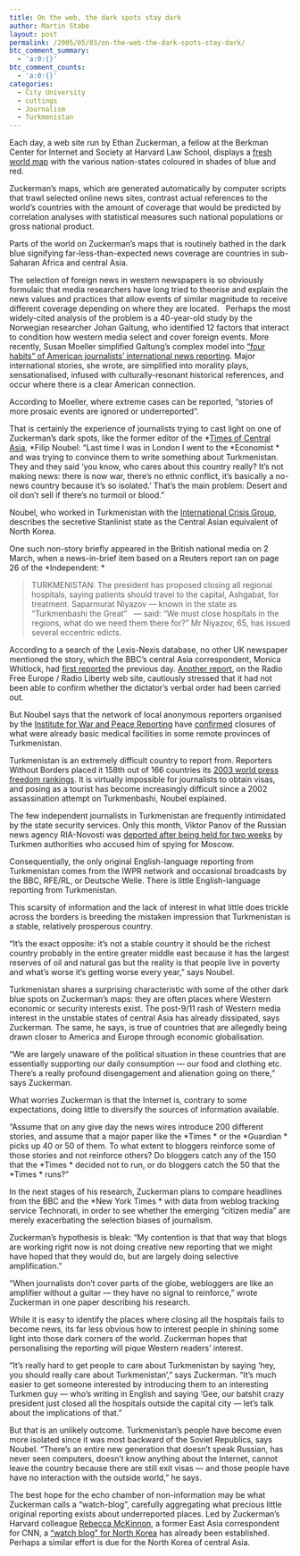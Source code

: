 ```yaml
---
title: On the web, the dark spots stay dark
author: Martin Stabe
layout: post
permalink: /2005/05/03/on-the-web-the-dark-spots-stay-dark/
btc_comment_summary:
  - 'a:0:{}'
btc_comment_counts:
  - 'a:0:{}'
categories:
  - City University
  - cuttings
  - Journalism
  - Turkmenistan
---
```

<p id="firstgraf">
  Each day, a web site run by Ethan Zuckerman, a fellow at the Berkman Center for Internet and Society at Harvard Law School, displays a <a href="http://h2odev.law.harvard.edu/ezuckerman/">fresh world map</a> with the various nation-states coloured in shades of blue and red.
</p>

Zuckerman&rsquo;s maps, which are generated automatically by computer scripts that trawl selected online news sites, contrast actual references to the world&#8217;s countries with the amount of coverage that would be predicted by correlation analyses with statistical measures such national populations or gross national product. 

Parts of the world on Zuckerman&rsquo;s maps that is routinely bathed in the dark blue signifying far-less-than-expected news coverage are countries in sub-Saharan Africa and central Asia. 

The selection of foreign news in western newspapers is so obviously formulaic that media researchers have long tried to theorise and explain the news values and practices that allow events of similar magnitude to receive different coverage depending on where they are located. &nbsp; Perhaps the most widely-cited analysis of the problem is a 40-year-old study by the Norwegian researcher Johan Galtung, who identified 12 factors that interact to condition how western media select and cover foreign events. More recently, Susan Moeller simplified Galtung&rsquo;s complex model into [&ldquo;four habits&rdquo; of American journalists&rsquo; international news reporting][1]. Major international stories, she wrote, are simplified into morality plays, sensationalised, infused with culturally-resonant historical references, and occur where there is a clear American connection. 

According to Moeller, where extreme cases can be reported, &ldquo;stories of more prosaic events are ignored or underreported&rdquo;. 

That is certainly the experience of journalists trying to cast light on one of Zuckerman&#8217;s dark spots, like the former editor of the *[Times of Central Asia][2], *Filip Noubel: &ldquo;Last time I was in London I went to the *Economist * and was trying to convince them to write something about Turkmenistan. They and they said &lsquo;you know, who cares about this country really? It&rsquo;s not making news: there is now war, there&#8217;s no ethnic conflict, it&rsquo;s basically a no-news country because it&#8217;s so isolated.&rsquo; That&#8217;s the main problem: Desert and oil don&rsquo;t sell if there&#8217;s no turmoil or blood.&rdquo;

Noubel, who worked in Turkmenistan with the [International Crisis Group][3], describes the secretive Stanlinist state as the Central Asian equivalent of North Korea.

One such non-story briefly appeared in the British national media on 2 March, when a news-in-brief item based on a Reuters report ran on page 26 of the *Independent: *

> TURKMENISTAN: The president has proposed closing all regional hospitals, saying patients should travel to the capital, Ashgabat, for treatment. Saparmurat Niyazov &mdash; known in the state as &ldquo;Turkmenbashi the Great&rdquo; &nbsp; &mdash; said: &ldquo;We must close hospitals in the regions, what do we need them there for?&rdquo; Mr Niyazov, 65, has issued several eccentric edicts. 

According to a search of the Lexis-Nexis database, no other UK newspaper mentioned the story, which the BBC&rsquo;s central Asia correspondent, Monica Whitlock, had [first reported][4] the previous day. [Another report][5], on the Radio Free Europe / Radio Liberty web site, cautiously stressed that it had not been able to confirm whether the dictator&rsquo;s verbal order had been carried out.

But Noubel says that the network of local anonymous reporters organised by the [Institute for War and Peace Reporting][6] have [confirmed][7] closures of what were already basic medical facilities in some remote provinces of Turkmenistan. 

Turkmenistan is an extremely difficult country to report from. Reporters Without Borders placed it 158th out of 166 countries its [2003 world press freedom rankings][8]. It is virtually impossible for journalists to obtain visas, and posing as a tourist has become increasingly difficult since a 2002 assassination attempt on Turkmenbashi, Noubel explained. 

The few independent journalists in Turkmenistan are frequently intimidated by the state security services. Only this month, Viktor Panov of the Russian news agency RIA-Novosti was [deported after being held for two weeks][9] by Turkmen authorities who accused him of spying for Moscow. 

Consequentially, the only original English-language reporting from Turkmenistan comes from the IWPR network and occasional broadcasts by the BBC, RFE/RL, or Deutsche Welle. There is little English-language reporting from Turkmenistan. 

This scarsity of information and the lack of interest in what little does trickle across the borders is breeding the mistaken impression that Turkmenistan is a stable, relatively prosperous country. 

&ldquo;It&rsquo;s the exact opposite: it&rsquo;s not a stable country it should be the richest country probably in the entire greater middle east because it has the largest reserves of oil and natural gas but the reality is that people live in poverty and what&#8217;s worse it&#8217;s getting worse every year,&rdquo; says Noubel. 

Turkmenistan shares a surprising characteristic with some of the other dark blue spots on Zuckerman&rsquo;s maps: they are often places where Western economic or security interests exist. The post-9/11 rash of Western media interest in the unstable states of central Asia has already dissipated, says Zuckerman. The same, he says, is true of countries that are allegedly being drawn closer to America and Europe through economic globalisation. 

&ldquo;We are largely unaware of the political situation in these countries that are essentially supporting our daily consumption &mdash; our food and clothing etc. There&#8217;s a really profound disengagement and alienation going on there,&rdquo; says Zuckerman. 

What worries Zuckerman is that the Internet is, contrary to some expectations, doing little to diversify the sources of information available. 

&ldquo;Assume that on any give day the news wires introduce 200 different stories, and assume that a major paper like the *Times * or the *Guardian * picks up 40 or 50 of them. To what extent to bloggers reinforce some of those stories and not reinforce others? Do bloggers catch any of the 150 that the *Times * decided not to run, or do bloggers catch the 50 that the *Times * runs?&rdquo;

In the next stages of his research, Zuckerman plans to compare headlines from the BBC and the *New York Times * with data from weblog tracking service Technorati, in order to see whether the emerging &ldquo;citizen media&rdquo; are merely exacerbating the selection biases of journalism. 

Zuckerman&#8217;s hypothesis is bleak: &ldquo;My contention is that that way that blogs are working right now is not doing creative new reporting that we might have hoped that they would do, but are largely doing selective amplification.&rdquo; 

&ldquo;When journalists don&#8217;t cover parts of the globe, webloggers are like an amplifier without a guitar &mdash; they have no signal to reinforce,&rdquo; wrote Zuckerman in one paper describing his research. 

While it is easy to identify the places where closing all the hospitals fails to become news, its far less obvious how to interest people in shining some light into those dark corners of the world. Zuckerman hopes that personalising the reporting will pique Western readers&#8217; interest. 

&ldquo;It&rsquo;s really hard to get people to care about Turkmenistan by saying &lsquo;hey, you should really care about Turkmenistan&rsquo;,&rdquo; says Zuckerman. &ldquo;It&rsquo;s much easier to get someone interested by introducing them to an interesting Turkmen guy &mdash; who&rsquo;s writing in English and saying &lsquo;Gee, our batshit crazy president just closed all the hospitals outside the capital city &mdash; let&rsquo;s talk about the implications of that.&rdquo;

But that is an unlikely outcome. Turkmenistan&rsquo;s people have become even more isolated since it was most backward of the Soviet Republics, says Noubel. &ldquo;There&rsquo;s an entire new generation that doesn&rsquo;t speak Russian, has never seen computers, doesn&rsquo;t know anything about the Internet, cannot leave the country because there are still exit visas &mdash; and those people have have no interaction with the outside world,&rdquo; he says. 

The best hope for the echo chamber of non-information may be what Zuckerman calls a &ldquo;watch-blog&rdquo;, carefully aggregating what precious little original reporting exists about underreported places. Led by Zuckerman&#8217;s Harvard colleague [Rebecca McKinnon][10], a former East Asia correspondent for CNN, a [&ldquo;watch blog&rdquo; for North Korea][11] has already been established. Perhaps a similar effort is due for the North Korea of central Asia.

 [1]: http://www.frameworksinstitute.org/products/fourhabits.pdf
 [2]: http://www.timesca.com/
 [3]: http://www.crisisgroup.org/home/index.cfm
 [4]: http://news.bbc.co.uk/1/hi/world/asia-pacific/4307583.stm
 [5]: http://rferl.org/featuresarticle/2005/3/C9669708-573F-4BCA-8599-88079844959B.html
 [6]: http://www.google.co.uk/url?sa=U&start=1&q=http://www.iwpr.net/&e=10053
 [7]: http://www.iwpr.net/index.pl?archive/rca2/rca2_356_3_eng.txt
 [8]: http://www.rsf.org/article.php3?id_article=8247
 [9]: http://www.rsf.org/article.php3?id_article=12920
 [10]: http://rconversation.blogs.com/about.html
 [11]: http://www.nkzone.org/